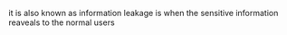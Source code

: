 
it is  also known as information leakage is when the sensitive information reaveals to the normal users 



